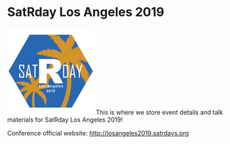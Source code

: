 # SatRday Los Angeles 2019
<img src="https://github.com/satRdays/assets/blob/master/SatRday-LosAngeles/SatRdayLA2019-Logo.png" width="200">
This is where we store event details and talk materials for SatRday Los Angeles 2019!

Conference official website: http://losangeles2019.satrdays.org
